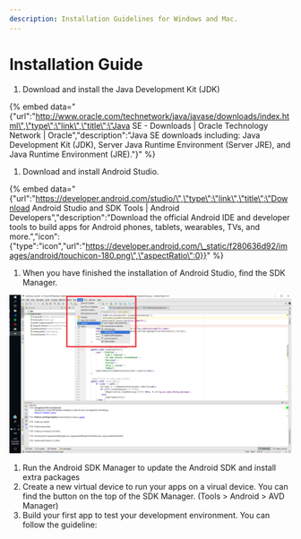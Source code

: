 ```yaml
---
description: Installation Guidelines for Windows and Mac.
---
```


# Installation Guide

1. Download and install the Java Development Kit \(JDK\)

{% embed data="{\"url\":\"http://www.oracle.com/technetwork/java/javase/downloads/index.html\",\"type\":\"link\",\"title\":\"Java SE - Downloads \| Oracle Technology Network \| Oracle\",\"description\":\"Java SE downloads including: Java Development Kit \(JDK\), Server Java Runtime Environment \(Server JRE\), and Java Runtime Environment \(JRE\).\"}" %}

1. Download and install Android Studio.

{% embed data="{\"url\":\"https://developer.android.com/studio/\",\"type\":\"link\",\"title\":\"Download Android Studio and SDK Tools  \|  Android Developers\",\"description\":\"Download the official Android IDE and developer tools to build apps for Android phones, tablets, wearables, TVs, and more.\",\"icon\":{\"type\":\"icon\",\"url\":\"https://developer.android.com/\_static/f280636d92/images/android/touchicon-180.png\",\"aspectRatio\":0}}" %}

1. When you have finished the installation of Android Studio, find the SDK Manager.

![SDK Manager](.gitbook/assets/installationguide1.png)

1. Run the Android SDK Manager to update the Android SDK and install extra packages
2. Create a new virtual device to run your apps on a virual device. You can find the button on the top of the SDK Manager. \(Tools &gt; Android &gt; AVD Manager\)
3. Build your first app to test your development environment. You can follow the guideline:

